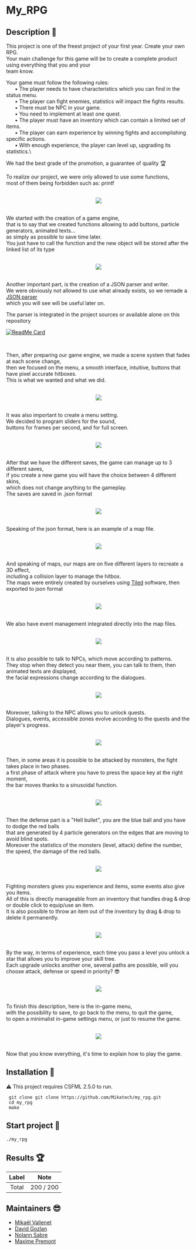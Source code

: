 # My_RPG

## Description :sunrise_over_mountains:

This project is one of the freest project of your first year. Create your own RPG.\
Your main challenge for this game will be to create a complete product using everything that you and your\
team know.

Your game must follow the following rules:\
&nbsp;&nbsp;&nbsp;&nbsp;&nbsp;&nbsp;• The player needs to have characteristics which you can find in the status menu.\
&nbsp;&nbsp;&nbsp;&nbsp;&nbsp;&nbsp;• The player can fight enemies, statistics will impact the fights results.\
&nbsp;&nbsp;&nbsp;&nbsp;&nbsp;&nbsp;• There must be NPC in your game.\
&nbsp;&nbsp;&nbsp;&nbsp;&nbsp;&nbsp;• You need to implement at least one quest.\
&nbsp;&nbsp;&nbsp;&nbsp;&nbsp;&nbsp;• The player must have an inventory which can contain a limited set of items.\
&nbsp;&nbsp;&nbsp;&nbsp;&nbsp;&nbsp;• The player can earn experience by winning fights and accomplishing specific actions.\
&nbsp;&nbsp;&nbsp;&nbsp;&nbsp;&nbsp;• With enough experience, the player can level up, upgrading its statistics.\

We had the best grade of the promotion, a guarantee of quality :trophy:

To realize our project, we were only allowed to use some functions,\
most of them being forbidden such as: printf

<p align="center">
    <br/>
  <img src="./img/function.png" />
  <br/>
  <br/>
</p>

We started with the creation of a game engine, \
that is to say that we created functions allowing to add buttons, particle generators, animated texts... \
as simply as possible to save time later.\
You just have to call the function and the new object will be stored after the linked list of its type

<p align="center">
    <br/>
  <img src="./img/linked_list.png" />
  <br/>
  <br/>
</p>

Another important part, is the creation of a JSON parser and writer.\
We were obviously not allowed to use what already exists, so we remade a [JSON parser](https://github.com/Davphla/JSON-Parser)\
which you will see will be useful later on.

The parser is integrated in the project sources or available alone on this repository


[![ReadMe Card](https://github-readme-stats.vercel.app/api/pin/?username=Davphla&repo=JSON-Parser&theme=gruvbox&hide_border=false)](https://github.com/Davphla/JSON-Parser)

  <br/>


Then, after preparing our game engine, we made a scene system that fades at each scene change,\
then we focused on the menu, a smooth interface, intuitive, buttons that have pixel accurate hitboxes.\
This is what we wanted and what we did.

<p align="center">
    <br/>
  <img src="./img/menu.png" />
  <br/>
  <br/>
</p>

It was also important to create a menu setting.\
We decided to program sliders for the sound,\
buttons for frames per second, and for full screen.

<p align="center">
    <br/>
  <img src="./img/settings.png" />
  <br/>
  <br/>
</p>

After that we have the different saves, the game can manage up to 3 different saves,\
if you create a new game you will have the choice between 4 different skins, \
which does not change anything to the gameplay.\
The saves are saved in .json format

<p align="center">
    <br/>
  <img src="./img/save.png" />
  <br/>
  <br/>
</p>

Speaking of the json format, here is an example of a map file.

<p align="center">
    <br/>
  <img src="./img/json_file.png" />
  <br/>
  <br/>
</p>

And speaking of maps, our maps are on five different layers to recreate a 3D effect,\
including a collision layer to manage the hitbox.\
The maps were entirely created by ourselves using [Tiled](https://www.mapeditor.org/) software, then exported to json format

<p align="center">
    <br/>
  <img src="./img/layers.png" />
  <br/>
  <br/>
</p>

We also have event management integrated directly into the map files.

<p align="center">
    <br/>
  <img src="./img/event.png" />
  <br/>
  <br/>
</p>

It is also possible to talk to NPCs, which move according to patterns.\
They stop when they detect you near them, you can talk to them, then animated texts are displayed,\
the facial expressions change according to the dialogues.

<p align="center">
    <br/>
  <img src="./img/npc.png" />
  <br/>
  <br/>
</p>

Moreover, talking to the NPC allows you to unlock quests.\
Dialogues, events, accessible zones evolve according to the quests and the player's progress.

<p align="center">
    <br/>
  <img src="./img/Quest.png" />
  <br/>
  <br/>
</p>

Then, in some areas it is possible to be attacked by monsters, the fight takes place in two phases.\
a first phase of attack where you have to press the space key at the right moment,\
the bar moves thanks to a sinusoidal function.

<p align="center">
    <br/>
  <img src="./img/attack.png" />
  <br/>
  <br/>
</p>

Then the defense part is a "Hell bullet", you are the blue ball and you have to dodge the red balls \
that are generated by 4 particle generators on the edges that are moving to avoid blind spots.\
Moreover the statistics of the monsters (level, attack) define the number, the speed, the damage of the red balls.

<p align="center">
    <br/>
  <img src="./img/defense.png" />
  <br/>
  <br/>
</p>

Fighting monsters gives you experience and items, some events also give you items. \
All of this is directly manageable from an inventory that handles drag & drop or double click to equip/use an item. \
It is also possible to throw an item out of the inventory by drag & drop to delete it permanently.

<p align="center">
    <br/>
  <img src="./img/inventory.png" />
  <br/>
  <br/>
</p>

By the way, in terms of experience, each time you pass a level you unlock a star that allows you to improve your skill tree.\
Each upgrade unlocks another one, several paths are possible, will you choose attack, defense or speed in priority? :sunglasses:

<p align="center">
    <br/>
  <img src="./img/skilltree.png" />
  <br/>
  <br/>
</p>

To finish this description, here is the in-game menu,\
with the possibility to save, to go back to the menu, to quit the game,\
to open a minimalist in-game settings menu, or just to resume the game.

<p align="center">
    <br/>
  <img src="./img/in_game_menu.png" />
  <br/>
  <br/>
</p>

Now that you know everything, it's time to explain how to play the game.

## Installation :mag_right:

:warning: This project requires CSFML 2.5.0 to run.

```
 git clone git clone https://github.com/Mikatech/my_rpg.git
 cd my_rpg
 make
```

## Start project :checkered_flag:

```
./my_rpg
```

## Results :trophy:

|                          Label                        |      Note       |
|:----------------------------------------------------------:|:------------------:|
|           Total | 200 / 200 |

## Maintainers :sunglasses:

 - [Mikaël Vallenet](https://github.com/Mikatech)
 - [David Gozlan](https://github.com/Davphla)
 - [Nolann Sabre](https://github.com/Nolann71)
 - [Maxime Premont](https://github.com/MaximePremont)
